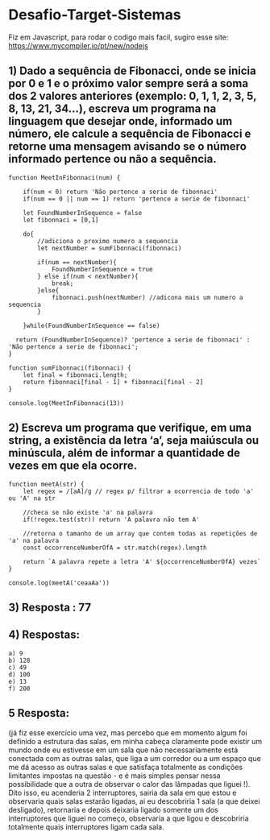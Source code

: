 # Desafio-Target-Sistemas

Fiz em Javascript, para rodar o codigo mais facil, sugiro esse site: https://www.mycompiler.io/pt/new/nodejs


## 1) Dado a sequência de Fibonacci, onde se inicia por 0 e 1 e o próximo valor sempre será a soma dos 2 valores anteriores (exemplo: 0, 1, 1, 2, 3, 5, 8, 13, 21, 34...), escreva um programa na linguagem que desejar onde, informado um número, ele calcule a sequência de Fibonacci e retorne uma mensagem avisando se o número informado pertence ou não a sequência.



```
function MeetInFibonnaci(num) {
    
    if(num < 0) return 'Não pertence a serie de fibonnaci'
    if(num == 0 || num == 1) return 'pertence a serie de fibonnaci'
    
    let FoundNumberInSequence = false
    let fibonnaci = [0,1]
    
    do{
        //adiciona o proximo numero a sequencia
        let nextNumber = sumFibonnaci(fibonnaci)

        if(num == nextNumber){
            FoundNumberInSequence = true
        } else if(num < nextNumber){
            break;
        }else{
            fibonnaci.push(nextNumber) //adicona mais um numero a sequencia
        }
        
    }while(FoundNumberInSequence == false)
    
  return (FoundNumberInSequence)? 'pertence a serie de fibonnaci' : 'Não pertence a serie de fibonnaci';
}

function sumFibonnaci(fibonnaci) {
    let final = fibonnaci.length;
    return fibonnaci[final - 1] + fibonnaci[final - 2]
}

console.log(MeetInFibonnaci(13))
```

## 2) Escreva um programa que verifique, em uma string, a existência da letra ‘a’, seja maiúscula ou minúscula, além de informar a quantidade de vezes em que ela ocorre.
```
function meetA(str) {
    let regex = /[aA]/g // regex p/ filtrar a ocorrencia de todo 'a' ou 'A' na str
    
    //checa se não existe 'a' na palavra
    if(!regex.test(str)) return 'A palavra não tem A'

    //retorna o tamanho de um array que contem todas as repetições de 'a' na palavra
    const occorrenceNumberOfA = str.match(regex).length
    
    return `A palavra repete a letra 'A' ${occorrenceNumberOfA} vezes` 
}

console.log(meetA('ceaaAa'))
```
## 3) Resposta : 77
## 4) Respostas: 
    a) 9
    b) 128
    c) 49
    d) 100
    e) 13
    f) 200

## 5 Resposta: 
(já fiz esse exercício uma vez, mas percebo que em momento algum foi definido a estrutura das salas, em minha cabeça claramente pode existir um mundo onde eu estivesse em um sala que não necessariamente está conectada com as outras salas, que liga a um corredor ou a um espaço que me dá acesso as outras salas e que satisfaça totalmente as condições limitantes impostas na questão - e é mais simples pensar nessa possibilidade que a outra de observar o calor das lâmpadas que liguei !). Dito isso, eu acenderia 2 interruptores, sairia da sala em que estou e observaria quais salas estarão ligadas, ai eu descobriria 1 sala (a que deixei desligado), retornaria e depois deixaria ligado somente um dos interruptores que liguei no começo, observaria a que ligou e descobriria totalmente quais interruptores ligam cada sala.
